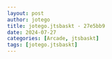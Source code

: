 ```yaml
---
layout: post
author: jotego
title: jotego.jtsbaskt - 27e5bb9
date: 2024-07-27
categories: [Arcade, jtsbaskt]
tags: [jotego.jtsbaskt]
---
```


